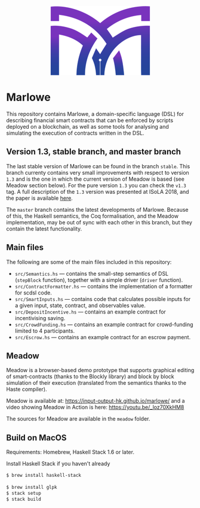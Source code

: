 <p align="center">
  <img width="266" height="185" src="docs/tutorial-v1.3/pix/logo.png">
</p>

# Marlowe

This repository contains Marlowe, a domain-specific language (DSL) for describing financial smart contracts that can be enforced by scripts deployed on a blockchain, as well as some tools for analysing and simulating the execution of contracts written in the DSL.

## Version 1.3, stable branch, and master branch

The last stable version of Marlowe can be found in the branch `stable`. This branch currenty contains very small improvements with respect to version `1.3` and is the one in which the current version of Meadow is based (see Meadow section below). For the pure version `1.3` you can check the `v1.3` tag. A full description of the `1.3` version was presented at ISoLA 2018, and the paper is available [here](https://iohk.io/research/papers/#2WHKDRA8).   

The `master` branch contains the latest developments of Marlowe. Because of this, the Haskell semantics, the Coq formalisation, and the Meadow implementation, may be out of sync with each other in this branch, but they contain the latest functionality.

## Main files

The following are some of the main files included in this repository:

- `src/Semantics.hs` —  contains the small-step semantics of DSL (`stepBlock` function), together with a simple driver (`driver` function).
- `src/ContractFormatter.hs` — contains the implementation of a formatter for scdsl code.
- `src/SmartInputs.hs` — contains code that calculates possible inputs for a
 given input, state, contract, and observables value.
- `src/DepositIncentive.hs` —  contains an example contract for incentivising saving.
- `src/CrowdFunding.hs` —  contains an example contract for crowd-funding limited to 4 participants.
- `src/Escrow.hs` —  contains an example contract for an escrow payment.

## Meadow

Meadow is a browser-based demo prototype that supports graphical editing of smart-contracts (thanks to the Blockly library) and block by block simulation of their execution (translated from the semantics thanks to the Haste compiler).

Meadow is available at: https://input-output-hk.github.io/marlowe/ and a video showing Meadow in Action is here: https://youtu.be/_loz70XkHM8 

The sources for Meadow are available in the `meadow` folder.

## Build on MacOS

Requirements: Homebrew, Haskell Stack 1.6 or later.

Install Haskell Stack if you haven't already

    $ brew install haskell-stack

    $ brew install glpk
    $ stack setup
    $ stack build

